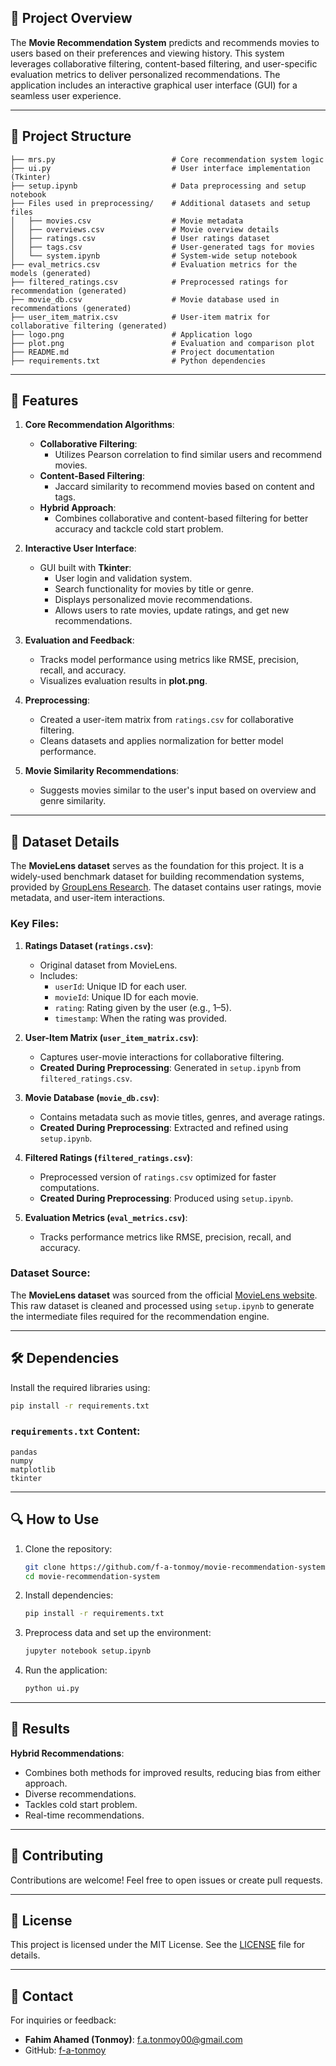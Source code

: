## 📝 Project Overview

The **Movie Recommendation System** predicts and recommends movies to users based on their preferences and viewing history. This system leverages collaborative filtering, content-based filtering, and user-specific evaluation metrics to deliver personalized recommendations. The application includes an interactive graphical user interface (GUI) for a seamless user experience.

---

## 📂 Project Structure

```plaintext
├── mrs.py                          # Core recommendation system logic
├── ui.py                           # User interface implementation (Tkinter)
├── setup.ipynb                     # Data preprocessing and setup notebook
├── Files used in preprocessing/    # Additional datasets and setup files
│   ├── movies.csv                  # Movie metadata
│   ├── overviews.csv               # Movie overview details
│   ├── ratings.csv                 # User ratings dataset
│   ├── tags.csv                    # User-generated tags for movies
│   └── system.ipynb                # System-wide setup notebook
├── eval_metrics.csv                # Evaluation metrics for the models (generated)
├── filtered_ratings.csv            # Preprocessed ratings for recommendation (generated)
├── movie_db.csv                    # Movie database used in recommendations (generated)
├── user_item_matrix.csv            # User-item matrix for collaborative filtering (generated)
├── logo.png                        # Application logo
├── plot.png                        # Evaluation and comparison plot
├── README.md                       # Project documentation
├── requirements.txt                # Python dependencies
```

---

## 🚀 Features

1. **Core Recommendation Algorithms**:
   - **Collaborative Filtering**:
     - Utilizes Pearson correlation to find similar users and recommend movies.
   - **Content-Based Filtering**:
     - Jaccard similarity to recommend movies based on content and tags.
   - **Hybrid Approach**:
     - Combines collaborative and content-based filtering for better accuracy and tackcle cold start problem.

2. **Interactive User Interface**:
   - GUI built with **Tkinter**:
     - User login and validation system.
     - Search functionality for movies by title or genre.
     - Displays personalized movie recommendations.
     - Allows users to rate movies, update ratings, and get new recommendations.

3. **Evaluation and Feedback**:
   - Tracks model performance using metrics like RMSE, precision, recall, and accuracy.
   - Visualizes evaluation results in **plot.png**.

4. **Preprocessing**:
   - Created a user-item matrix from `ratings.csv` for collaborative filtering.
   - Cleans datasets and applies normalization for better model performance.

5. **Movie Similarity Recommendations**:
   - Suggests movies similar to the user's input based on overview and genre similarity.

---

## 📂 Dataset Details

The **MovieLens dataset** serves as the foundation for this project. It is a widely-used benchmark dataset for building recommendation systems, provided by [GroupLens Research](https://grouplens.org/datasets/movielens/). The dataset contains user ratings, movie metadata, and user-item interactions.

### Key Files:
1. **Ratings Dataset (`ratings.csv`)**:
   - Original dataset from MovieLens.
   - Includes:
     - `userId`: Unique ID for each user.
     - `movieId`: Unique ID for each movie.
     - `rating`: Rating given by the user (e.g., 1–5).
     - `timestamp`: When the rating was provided.

2. **User-Item Matrix (`user_item_matrix.csv`)**:
   - Captures user-movie interactions for collaborative filtering.
   - **Created During Preprocessing**: Generated in `setup.ipynb` from `filtered_ratings.csv`.

3. **Movie Database (`movie_db.csv`)**:
   - Contains metadata such as movie titles, genres, and average ratings.
   - **Created During Preprocessing**: Extracted and refined using `setup.ipynb`.

4. **Filtered Ratings (`filtered_ratings.csv`)**:
   - Preprocessed version of `ratings.csv` optimized for faster computations.
   - **Created During Preprocessing**: Produced using `setup.ipynb`.

5. **Evaluation Metrics (`eval_metrics.csv`)**:
   - Tracks performance metrics like RMSE, precision, recall, and accuracy.

### Dataset Source:
The **MovieLens dataset** was sourced from the official [MovieLens website](https://grouplens.org/datasets/movielens/). This raw dataset is cleaned and processed using `setup.ipynb` to generate the intermediate files required for the recommendation engine.

---

## 🛠️ Dependencies

Install the required libraries using:
```bash
pip install -r requirements.txt
```

### `requirements.txt` Content:
```plaintext
pandas
numpy
matplotlib
tkinter
```

---

## 🔍 How to Use

1. Clone the repository:
   ```bash
   git clone https://github.com/f-a-tonmoy/movie-recommendation-system.git
   cd movie-recommendation-system
   ```

2. Install dependencies:
   ```bash
   pip install -r requirements.txt
   ```

3. Preprocess data and set up the environment:
   ```bash
   jupyter notebook setup.ipynb
   ```

4. Run the application:
   ```bash
   python ui.py
   ```

---

## 🧪 Results

 **Hybrid Recommendations**:
  - Combines both methods for improved results, reducing bias from either approach.
  - Diverse recommendations.
  - Tackles cold start problem.
  - Real-time recommendations.

---

## 🤝 Contributing

Contributions are welcome! Feel free to open issues or create pull requests.

---

## 📜 License

This project is licensed under the MIT License. See the [LICENSE](LICENSE) file for details.

---

## 💬 Contact

For inquiries or feedback:
- **Fahim Ahamed (Tonmoy)**: [f.a.tonmoy00@gmail.com](mailto:f.a.tonmoy00@gmail.com)
- GitHub: [f-a-tonmoy](https://github.com/f-a-tonmoy)
```
